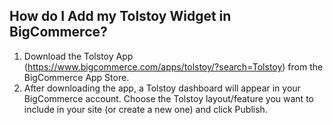 ## How do I Add my Tolstoy Widget in BigCommerce?

1. Download the Tolstoy App (https://www.bigcommerce.com/apps/tolstoy/?search=Tolstoy) from the BigCommerce App Store. 
2. After downloading the app, a Tolstoy dashboard will appear in your BigCommerce account. Choose the Tolstoy layout/feature you want to include in your site (or create a new one) and click Publish.
